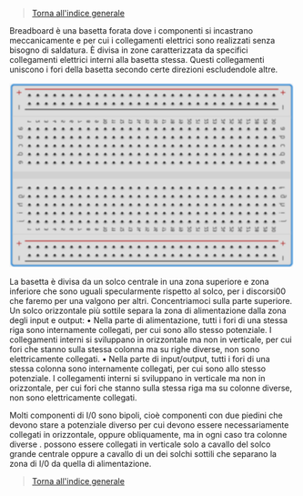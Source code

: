 >[Torna all'indice generale](index.md)

Breadboard è una basetta forata dove i componenti si incastrano meccanicamente e per cui i collegamenti elettrici sono realizzati senza bisogno di saldatura. È divisa in zone caratterizzata da specifici collegamenti elettrici interni alla basetta stessa. Questi collegamenti uniscono i fori della basetta secondo certe direzioni escludendole altre.

<img src="Immagine1.png" alt="alt text" width="500">
 
 La basetta è divisa da un solco centrale in una zona superiore e zona   inferiore che sono uguali specularmente rispetto al solco, per i discorsi00 che faremo per una valgono per altri.
Concentriamoci sulla parte superiore.  Un solco orizzontale più sottile separa la zona di alimentazione dalla zona degli input e output:
•	Nella parte di alimentazione, tutti i fori di una stessa riga sono internamente collegati, per cui sono allo stesso potenziale. I collegamenti interni si sviluppano in orizzontale ma non in verticale, per cui fori che stanno sulla stessa colonna ma su righe diverse, non sono elettricamente collegati.
•	Nella parte di input/output, tutti i fori di una stessa colonna sono internamente collegati, per cui sono allo stesso potenziale. I collegamenti interni si sviluppano in verticale ma non in orizzontale, per cui fori che stanno sulla stessa riga ma su colonne diverse, non sono elettricamente collegati.

Molti componenti di I/0 sono bipoli, cioè componenti con due piedini che devono stare a potenziale diverso per cui devono essere necessariamente collegati in orizzontale, oppure obliquamente, ma in ogni caso tra colonne diverse . possono essere collegati in verticale solo a cavallo del solco grande centrale oppure a cavallo di un dei solchi sottili che separano la zona di I/0 da quella di alimentazione.
 

>[Torna all'indice generale](index.md)
